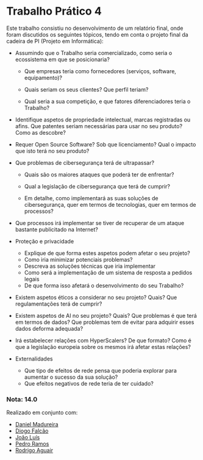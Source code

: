 # Trabalho Prático 4

Este trabalho consistiu no desenvolvimento de um relatório final, onde foram discutidos os seguintes tópicos, tendo em conta o projeto final da cadeira de PI (Projeto em Informática): 

- Assumindo que o Trabalho seria comercializado, como seria o ecossistema em que se posicionaria?

    - Que empresas teria como fornecedores (serviços, software, equipamento)?

    - Quais seriam os seus clientes? Que perfil teriam?

    - Qual seria a sua competição, e que fatores diferenciadores teria o Trabalho?

- Identifique aspetos de propriedade intelectual, marcas registradas ou afins. Que patentes seriam necessárias para usar no seu produto? Como as descobre?

- Requer Open Source Software? Sob que licenciamento? Qual o impacto que isto terá no seu produto?

- Que problemas de cibersegurança terá de ultrapassar?

    - Quais são os maiores ataques que poderá ter de enfrentar?

    - Qual a legislação de cibersegurança que terá de cumprir?

    - Em detalhe, como implementará as suas soluções de cibersegurança, quer em termos de tecnologias, quer em termos de processos?

- Que processos irá implementar se tiver de recuperar de um ataque bastante publicitado na Internet?

- Proteção e privacidade

    - Explique de que forma estes aspetos podem afetar o seu projeto?
    - Como iria minimizar potenciais problemas?
    - Descreva as soluções técnicas que iria implementar
    - Como será a implementação de um sistema de resposta a pedidos legais
    - De que forma isso afetará o desenvolvimento do seu Trabalho?

-  Existem aspetos éticos a considerar no seu projeto? Quais? Que regulamentações terá de cumprir?

- Existem aspetos de AI no seu projeto? Quais? Que problemas é que terá em termos de dados? Que problemas tem de evitar para adquirir esses dados deforma adequada?

- Irá estabelecer relações com HyperScalers? De que formato? Como é que a legislação europeia sobre os mesmos irá afetar estas relações?

- Externalidades

    - Que tipo de efeitos de rede pensa que poderia explorar para aumentar o sucesso da sua solução?
    - Que efeitos negativos de rede teria de ter cuidado?

### Nota: 14.0

Realizado em conjunto com:

- [Daniel Madureira](https://github.com/Dan1m4D)
- [Diogo Falcão](https://github.com/falcaodiogo)
- [João Luís](https://github.com/jnluis)
- [Pedro Ramos](https://github.com/P-Ramos16) 
- [Rodrigo Aguair](https://github.com/FiNeX96)
